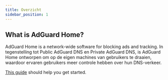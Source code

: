 ```yaml
---
title: Overzicht
sidebar_position: 1
---
```


## What is AdGuard Home?

AdGuard Home is a network-wide software for blocking ads and tracking. In tegenstelling tot Public AdGuard DNS en Private AdGuard DNS, is AdGuard Home ontworpen om op de eigen machines van gebruikers te draaien, waardoor ervaren gebruikers meer controle hebben over hun DNS-verkeer.

[This guide](getting-started.md) should help you get started.
